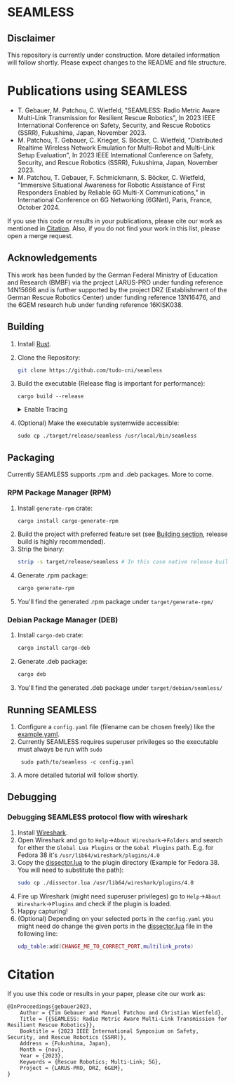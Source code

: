 # SEAMLESS

## Disclaimer
This repository is currently under construction. More detailed information will follow shortly. Please expect changes to the README and file structure.

# Publications using SEAMLESS
- T. Gebauer, M. Patchou, C. Wietfeld, "SEAMLESS: Radio Metric Aware Multi-Link Transmission for Resilient Rescue Robotics", In 2023 IEEE International Conference on Safety, Security, and Rescue Robotics (SSRR), Fukushima, Japan, November 2023.
- M. Patchou, T. Gebauer, C. Krieger, S. Böcker, C. Wietfeld, "Distributed Realtime Wireless Network Emulation for Multi-Robot and Multi-Link Setup Evaluation", In 2023 IEEE International Conference on Safety, Security, and Rescue Robotics (SSRR), Fukushima, Japan, November 2023.
- M. Patchou, T. Gebauer, F. Schmickmann, S. Böcker, C. Wietfeld, "Immersive Situational Awareness for Robotic Assistance of First Responders Enabled by Reliable 6G Multi-X Communications," in International Conference on 6G Networking (6GNet), Paris, France, October 2024. 

If you use this code or results in your publications, please cite our work as mentioned in [Citation](#citation). Also, if you do not find your work in this list, please open a merge request. 

## Acknowledgements
This work has been funded by the German Federal Ministry of Education and Research (BMBF) via the project LARUS-PRO under funding reference 14N15666 and is further supported by the project DRZ (Establishment of the German Rescue Robotics Center) under funding reference 13N16476, and the 6GEM research hub under funding reference 16KISK038.

## Building 
1. Install [Rust](https://www.rust-lang.org/tools/install).
2. Clone the Repository:
    ```sh
    git clone https://github.com/tudo-cni/seamless
    ```
3. Build the executable (Release flag is important for performance):
    ```
    cargo build --release
    ```
    <details>
    <summary>Enable Tracing</summary>
    
    You may want to enable the tracing feature at the cost of performance.
    To build with tracing:
    ```sh
    cargo build -F tracing --release
    ```
    </details>

4. (Optional) Make the executable systemwide accessible:
    ```
    sudo cp ./target/release/seamless /usr/local/bin/seamless
    ```
## Packaging

Currently SEAMLESS supports .rpm and .deb packages. More to come.

### RPM Package Manager (RPM)
1. Install `generate-rpm` crate:
    ```bash
    cargo install cargo-generate-rpm
    ```
2. Build the project with preferred feature set (see [Building section](#building), release build is highly recommended).
3. Strip the binary:
    ```bash
    strip -s target/release/seamless # In this case native release build, substitute path for different build configurations
    ```
4. Generate .rpm package:
    ```bash
    cargo generate-rpm
    ```
5. You'll find the generated .rpm package under `target/generate-rpm/`

### Debian Package Manager (DEB)
1. Install `cargo-deb` crate:
    ```bash
    cargo install cargo-deb
    ```
2. Generate .deb package:
    ```bash
    cargo deb
    ```
3. You'll find the generated .deb package under `target/debian/seamless/`

## Running SEAMLESS 

1. Configure a `config.yaml` file (filename can be chosen freely) like the [example.yaml](./example.yaml).
2. Currently SEAMLESS requires superuser privileges so the executable must always be run with `sudo`
   ```
    sudo path/to/seamless -c config.yaml
    ```
3. A more detailed tutorial will follow shortly.

## Debugging

### Debugging SEAMLESS protocol flow with wireshark 
1. Install [Wireshark](https://www.wireshark.org).
2. Open Wireshark and go to `Help`->`About Wireshark`->`Folders` and search for either the `Global Lua Plugins` or the `Gobal Plugins` path. E.g. for Fedora 38 it's  `/usr/lib64/wireshark/plugins/4.0`
3. Copy the [dissector.lua](./dissector.lua) to the plugin directory (Example for Fedora 38. You will need to substitute the path):
    ```sh 
    sudo cp ./dissector.lua /usr/lib64/wireshark/plugins/4.0
    ```
4. Fire up Wireshark (might need superuser privileges) go to `Help`->`About Wireshark`->`Plugins` and check if the plugin is loaded.
5. Happy capturing!
6. (Optional) Depending on your selected ports in the `config.yaml` you might need do change the given ports in the [dissector.lua](./dissector.lua) file in the following line:
    ```lua
    udp_table:add(CHANGE_ME_TO_CORRECT_PORT,multilink_proto)
    ```
# Citation
If you use this code or results in your paper, please cite our work as:
```
@InProceedings{gebauer2023,
	Author = {Tim Gebauer and Manuel Patchou and Christian Wietfeld},
	Title = {{SEAMLESS: Radio Metric Aware Multi-Link Transmission for Resilient Rescue Robotics}},
	Booktitle = {2023 IEEE International Symposium on Safety, Security, and Rescue Robotics (SSRR)},
	Address = {Fukushima, Japan},
	Month = {nov},
	Year = {2023},
	Keywords = {Rescue Robotics; Multi-Link; 5G},
	Project = {LARUS-PRO, DRZ, 6GEM},
}
```
